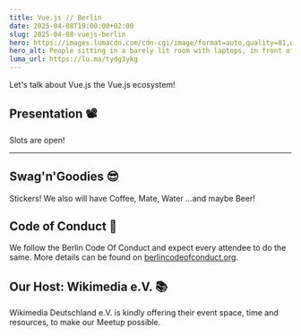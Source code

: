 ```yaml
---
title: Vue.js // Berlin
date: 2025-04-08T19:00:00+02:00
slug: 2025-04-08-vuejs-berlin
hero: https://images.lumacdn.com/cdn-cgi/image/format=auto,quality=81,width=640/event-covers/06/4d793884-19fc-4f33-9ee8-82a1e2626da7
hero_alt: People sitting in a barely lit room with laptops, in front of a large window showing a skyline and The Matrix like sky.
luma_url: https://lu.ma/tydg3ykg
---
```

Let's talk about Vue.js the Vue.js ecosystem!

## Presentation 📽️

Slots are open!

<!--details>
  <summary>
    Someone
    <span title="Talk">🎙</span>
    <strong>Talks</strong>
  </summary>
  <p>About things.</p>
</details-->

---

## Swag'n'Goodies 😎

Stickers! We also will have Coffee, Mate, Water …and maybe Beer!

## Code of Conduct 🫶

We follow the Berlin Code Of Conduct and expect every attendee to do the same. More details can be found on [berlincodeofconduct.org](http://berlincodeofconduct.org).

## Our Host: Wikimedia e.V. 📚

Wikimedia Deutschland e.V. is kindly offering their event space, time and resources, to make our Meetup possible.

